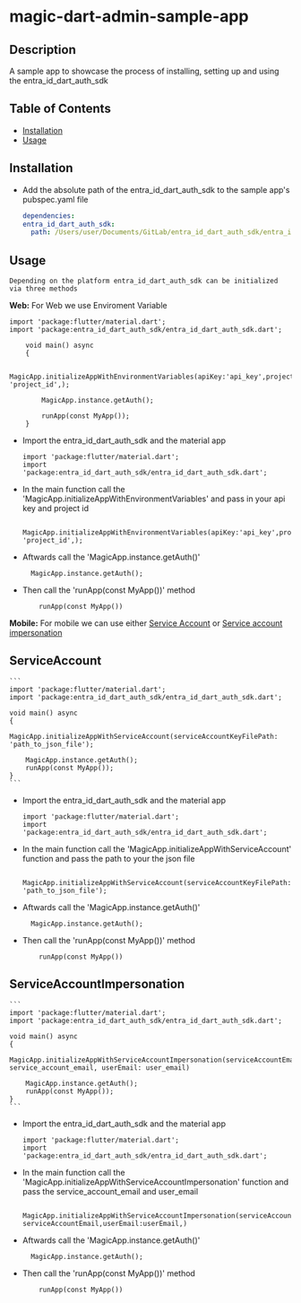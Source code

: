 # magic-dart-admin-sample-app

## Description

A sample app to showcase the process of installing, setting up and using the entra_id_dart_auth_sdk

## Table of Contents

- [Installation](#installation)
- [Usage](#usage)

## Installation

- Add the absolute path of the entra_id_dart_auth_sdk to the sample app's pubspec.yaml file
  ```yaml
  dependencies:
  entra_id_dart_auth_sdk:
    path: /Users/user/Documents/GitLab/entra_id_dart_auth_sdk/entra_id_dart_auth_sdk
  ```

## Usage

    Depending on the platform entra_id_dart_auth_sdk can be initialized via three methods

**Web:**
For Web we use Enviroment Variable

```
import 'package:flutter/material.dart';
import 'package:entra_id_dart_auth_sdk/entra_id_dart_auth_sdk.dart';

    void main() async
    {

        MagicApp.initializeAppWithEnvironmentVariables(apiKey:'api_key',projectId: 'project_id',);

        MagicApp.instance.getAuth();

        runApp(const MyApp());
    }

```

- Import the entra_id_dart_auth_sdk and the material app
  ```
  import 'package:flutter/material.dart';
  import 'package:entra_id_dart_auth_sdk/entra_id_dart_auth_sdk.dart';
  ```
- In the main function call the 'MagicApp.initializeAppWithEnvironmentVariables' and pass in your api key and project id

  ```
    MagicApp.initializeAppWithEnvironmentVariables(apiKey:'api_key',projectId: 'project_id',);
  ```

- Aftwards call the 'MagicApp.instance.getAuth()'
  ```
    MagicApp.instance.getAuth();
  ```
- Then call the 'runApp(const MyApp())' method

  ```
      runApp(const MyApp())

  ```

**Mobile:**
For mobile we can use either [Service Account](#serviceaccount) or [Service account impersonation](#ServiceAccountImpersonation)

## ServiceAccount

    ```
    import 'package:flutter/material.dart';
    import 'package:entra_id_dart_auth_sdk/entra_id_dart_auth_sdk.dart';

    void main() async
    {
        MagicApp.initializeAppWithServiceAccount(serviceAccountKeyFilePath: 'path_to_json_file');

        MagicApp.instance.getAuth();
        runApp(const MyApp());
    }
    ```

- Import the entra_id_dart_auth_sdk and the material app

  ```
  import 'package:flutter/material.dart';
  import 'package:entra_id_dart_auth_sdk/entra_id_dart_auth_sdk.dart';
  ```

- In the main function call the 'MagicApp.initializeAppWithServiceAccount' function and pass the path to your the json file
  ```
   MagicApp.initializeAppWithServiceAccount(serviceAccountKeyFilePath: 'path_to_json_file');
  ```
- Aftwards call the 'MagicApp.instance.getAuth()'
  ```
    MagicApp.instance.getAuth();
  ```
- Then call the 'runApp(const MyApp())' method

  ```
      runApp(const MyApp())

  ```

## ServiceAccountImpersonation

    ```
    import 'package:flutter/material.dart';
    import 'package:entra_id_dart_auth_sdk/entra_id_dart_auth_sdk.dart';

    void main() async
    {
        MagicApp.initializeAppWithServiceAccountImpersonation(serviceAccountEmail: service_account_email, userEmail: user_email)

        MagicApp.instance.getAuth();
        runApp(const MyApp());
    }
    ```

- Import the entra_id_dart_auth_sdk and the material app

  ```
  import 'package:flutter/material.dart';
  import 'package:entra_id_dart_auth_sdk/entra_id_dart_auth_sdk.dart';
  ```

- In the main function call the 'MagicApp.initializeAppWithServiceAccountImpersonation' function and pass the service_account_email and user_email
  ```
    MagicApp.initializeAppWithServiceAccountImpersonation(serviceAccountEmail: serviceAccountEmail,userEmail:userEmail,)
  ```
- Aftwards call the 'MagicApp.instance.getAuth()'
  ```
    MagicApp.instance.getAuth();
  ```
- Then call the 'runApp(const MyApp())' method

  ```
      runApp(const MyApp())

  ```
